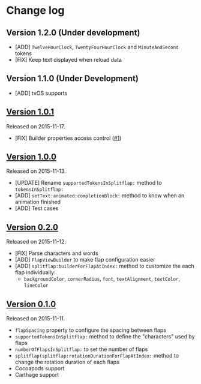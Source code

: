 # Change log

## Version 1.2.0 (Under development)

- [ADD] `TwelveHourClock`, `TwentyFourHourClock` and `MinuteAndSecond` tokens
- [FIX] Keep text displayed when reload data

## Version 1.1.0 (Under Development)

- [ADD] tvOS supports

## [Version 1.0.1](https://github.com/yannickl/Splitflap/releases/tag/1.0.1)
Released on 2015-11-17.

- [FIX] Builder properties access control ([#1](https://github.com/yannickl/Splitflap/issues/1))

## [Version 1.0.0](https://github.com/yannickl/Splitflap/releases/tag/1.0.0)
Released on 2015-11-13.

- [UPDATE] Rename `supportedTokensInSplitflap:` method to `tokensInSplitflap:`
- [ADD] `setText:animated:completionBlock:` method to know when an animation finished
- [ADD] Test cases

## [Version 0.2.0](https://github.com/yannickl/Splitflap/releases/tag/0.2.0)
Released on 2015-11-12.

- [FIX] Parse characters and words
- [ADD] `FlapViewBuilder` to make flap configuration easier
- [ADD] `splitflap:builderForFlapAtIndex:` method to customize the each flap individually:
  - `backgroundColor`, `cornerRadius`, `font`, `textAlignment`, `textColor`, `lineColor`

## [Version 0.1.0](https://github.com/yannickl/Splitflap/releases/tag/0.1.0)
Released on 2015-11-11.

- `flapSpacing` property to configure the spacing between flaps
- `supportedTokensInSplitflap:` method to define the "characters" used by flaps
- `numberOfFlapsInSplitflap:` to set the number of flaps
- `splitflap(splitflap:rotationDurationForFlapAtIndex:` method to change the rotation duration of each flaps
- Cocoapods support
- Carthage support
